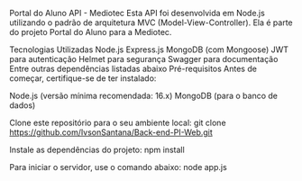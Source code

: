 Portal do Aluno API - Mediotec
Esta API foi desenvolvida em Node.js utilizando o padrão de arquitetura MVC (Model-View-Controller). Ela é parte do projeto Portal do Aluno para a Mediotec.

Tecnologias Utilizadas
Node.js
Express.js
MongoDB (com Mongoose)
JWT para autenticação
Helmet para segurança
Swagger para documentação
Entre outras dependências listadas abaixo
Pré-requisitos
Antes de começar, certifique-se de ter instalado:

Node.js (versão mínima recomendada: 16.x)
MongoDB (para o banco de dados)

Clone este repositório para o seu ambiente local:
git clone https://github.com/IvsonSantana/Back-end-PI-Web.git

Instale as dependências do projeto:
npm install

Para iniciar o servidor, use o comando abaixo:
node app.js
